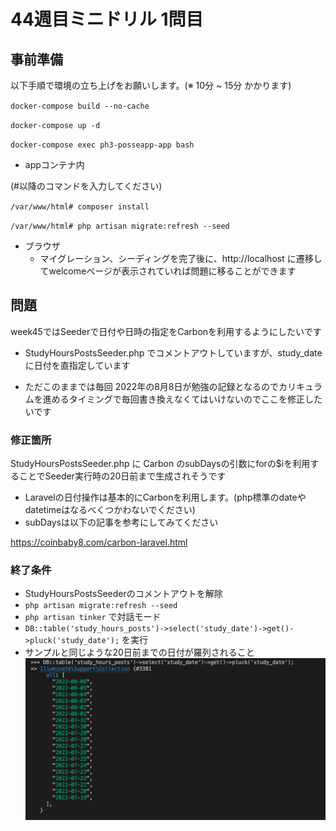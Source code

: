 # 44週目ミニドリル 1問目

## 事前準備

以下手順で環境の立ち上げをお願いします。(※ 10分 ~ 15分 かかります)

`docker-compose build --no-cache`

`docker-compose up -d`

`docker-compose exec ph3-posseapp-app bash`

- appコンテナ内

(#以降のコマンドを入力してください)

`/var/www/html# composer install`

`/var/www/html# php artisan migrate:refresh --seed`

- ブラウザ
  - マイグレーション、シーディングを完了後に、http://localhost に遷移してwelcomeページが表示されていれば問題に移ることができます

## 問題

week45ではSeederで日付や日時の指定をCarbonを利用するようにしたいです

- StudyHoursPostsSeeder.php でコメントアウトしていますが、study_dateに日付を直指定しています

- ただこのままでは毎回 2022年の8月8日が勉強の記録となるのでカリキュラムを進めるタイミングで毎回書き換えなくてはいけないのでここを修正したいです

### 修正箇所

StudyHoursPostsSeeder.php に Carbon のsubDaysの引数にforの$iを利用することでSeeder実行時の20日前まで生成されそうです

- Laravelの日付操作は基本的にCarbonを利用します。(php標準のdateやdatetimeはなるべくつかわないでください)
- subDaysは以下の記事を参考にしてみてください

https://coinbaby8.com/carbon-laravel.html

### 終了条件

- StudyHoursPostsSeederのコメントアウトを解除
- `php artisan migrate:refresh --seed`
- `php artisan tinker` で対話モード
- `DB::table('study_hours_posts')->select('study_date')->get()->pluck('study_date');` を実行
- サンプルと同じような20日前までの日付が羅列されること![sample](sample.png)